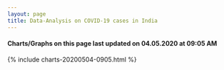 ```yaml
---
layout: page
title: Data-Analysis on COVID-19 cases in India
---
```

#### Charts/Graphs on this page last updated on 04.05.2020 at 09:05 AM
{% include charts-20200504-0905.html %}